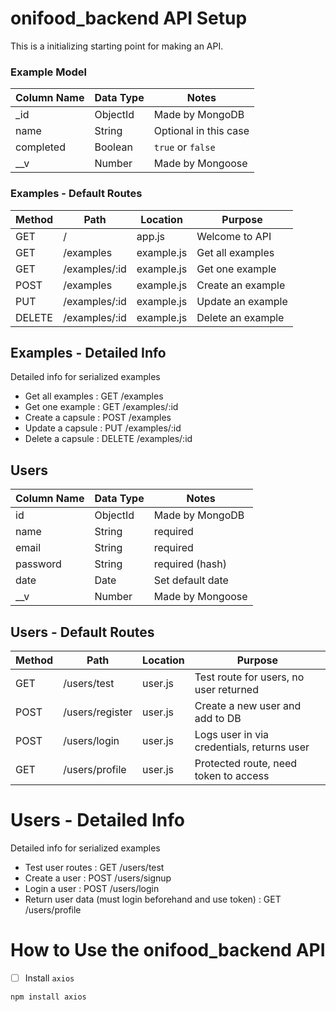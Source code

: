 # onifood_backend API Setup

This is a initializing starting point for making an API.

### Example Model

| Column Name | Data Type | Notes |
| --------------- | ------------- | ------------------------------ |
| _id | ObjectId | Made by MongoDB |
| name | String | Optional in this case |
| completed | Boolean | `true` or `false` |
| __v | Number | Made by Mongoose |

### Examples - Default Routes

| Method | Path | Location | Purpose |
| ------ | ---------------- | -------------- | ------------------- |
| GET | / | app.js | Welcome to API |
| GET | /examples | example.js | Get all examples |
| GET | /examples/:id | example.js | Get one example |
| POST | /examples | example.js | Create an example |
| PUT | /examples/:id | example.js | Update an example |
| DELETE | /examples/:id | example.js | Delete an example |

## Examples - Detailed Info

Detailed info for serialized examples
- Get all examples : GET /examples
- Get one example : GET /examples/:id
- Create a capsule : POST /examples
- Update a capsule : PUT /examples/:id
- Delete a capsule : DELETE /examples/:id


## Users

| Column Name | Data Type | Notes |
| --------------- | ------------- | ------------------------------ |
| id | ObjectId | Made by MongoDB |
| name | String | required |
| email | String | required |
| password | String | required (hash) |
| date | Date | Set default date  |
| __v | Number | Made by Mongoose |

## Users - Default Routes

| Method | Path | Location | Purpose |
| ------ | ---------------- | -------------- | ------------------- |
| GET | /users/test | user.js | Test route for users, no user returned |
| POST | /users/register | user.js | Create a new user and add to DB |
| POST | /users/login | user.js | Logs user in via credentials, returns user |
| GET | /users/profile | user.js | Protected route, need token to access |

# Users - Detailed Info

Detailed info for serialized examples
- Test user routes : GET /users/test
- Create a user : POST /users/signup
- Login a user : POST /users/login
- Return user data (must login beforehand and use token) : GET /users/profile


# How to Use the onifood_backend API

- [ ] Install `axios`
```text
npm install axios
```
